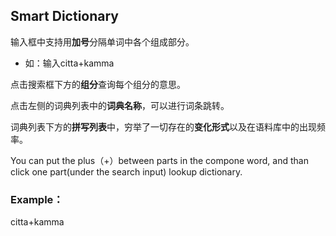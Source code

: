 ## Smart Dictionary


输入框中支持用**加号**分隔单词中各个组成部分。
- 如：输入citta+kamma

点击搜索框下方的**组分**查询每个组分的意思。

点击左侧的词典列表中的**词典名称**，可以进行词条跳转。

词典列表下方的**拼写列表**中，穷举了一切存在的**变化形式**以及在语料库中的出现频率。

You can put the plus（+）between parts in the compone word, and than click one part(under the search input) lookup dictionary.

### Example：
citta+kamma